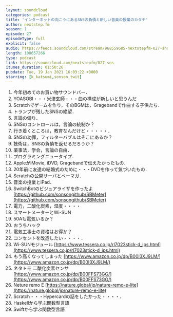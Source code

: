 ```yaml
---
layout: soundcloud
categories: podcast
title: 'インターネットの向こうにあるSNSの負債と新しい音楽の授業のカタチ'
author: nextstep.fm
season: 1
episode: 27
episodeType: full
explicit: false
audio: https://feeds.soundcloud.com/stream/968559685-nextstepfm-027-sns.mp3
length: 108657266
type: podcast
link: https://soundcloud.com/nextstepfm/027-sns
itunes_duration: 01:50:26
pubdate: Tue, 19 Jan 2021 16:03:22 +0000
starring: [k_katsumi,sonson_twit]
---
```


1. 今年初めてのお買い物サウンドバー．
2. YOASOBI・・・米津玄師・・・曲の構成が新しいと思うんだ
3. Scratchでゲームを作り，そのBGMは，Gragebandで作曲する子供たち．
4. トランプが残したSNSの絶望．
5. 言論の偏り．
6. SNSのコントロールは，言論の統制か？
7. 行き着くところは，教育なんだけど・・・・・．
8. SNSの功罪，フィルターバブルはそこにあるか？
9. 技術は，SNSの負債を返せるだろうか？
10. 薬事法，学会，言論の自由．
11. プログラミングニュータイプ．
14. AppleがiMovie, iDVD, Gragebandで伝えたかったもの．
15. 20年前に友達の結婚式のために・・・DVDを作って気づいたもの．
16. Scratchの公開サーバとベーマガ．
17. 音楽の授業とiPad．
18. SwitchBotのビジュアライザを作ったよ [https://github.com/sonsongithub/SBMeter](https://github.com/sonsongithub/SBMeter)
19. 電力，二酸化炭素，湿度・・・・
20. スマートメーターとWi-SUN
21. 50Aも電気いるか？
29. おうちハック
30. 電気工事士の資格はお得か？
31. コンセントを改造したい・・・・．
22. Wi-SUNモジュール [https://www.tessera.co.jp/rl7023stick-d_ips.html](https://www.tessera.co.jp/rl7023stick-d_ips.html)
23. もう高くなってしまった [https://www.amazon.co.jp/dp/B00I3XJ9LM/](https://www.amazon.co.jp/dp/B00I3XJ9LM/)
24. ネタトモ 二酸化炭素センサ [https://www.amazon.co.jp/dp/B00FFS73GG/](https://www.amazon.co.jp/dp/B00FFS73GG/)
25. Neture remo E [https://nature.global/jp/nature-remo-e-lite](https://nature.global/jp/nature-remo-e-lite)
26. Scratch・・・Hypercardの話をしたかった・・・・．
27. Haskellから学ぶ関数型言語
28. Swiftから学ぶ関数型言語
